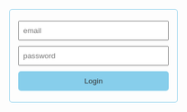 <!DOCTYPE html>
<html>
    <head>
        <style>
            *{
                margin: 0;
                padding: 0;
                box-sizing: border-box;
            }
            body{
                height: 100vh;
                display: flex;
                align-items: center;
                justify-content: center;
            }
            .container{
                display: flex;
                flex-direction: column;
                width: 300px;
                padding: 15px;
                border: 1px solid skyblue;
                border-radius: 5px;
            }
            input{
                margin: 5px 0px;
                height: 35px;
                padding: 7px;
            }
            button{
                height: 35px;
                margin: 5px 0px;
                background-color: skyblue;
                border: none;
                border-radius: 5px;
                color: #333;
            }
            button:hover{
                background-color: #333;
                color: skyblue;
            }
        </style>
    </head>
    <body>
        <div class="container">
            <input type="email"
            placeholder="email">
            <input type="password"
            placeholder="password">
            <button>Login</button>
        </div>
    </body>
</html>
